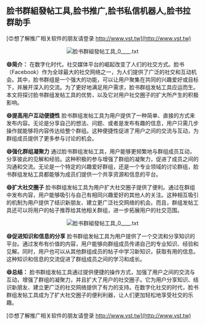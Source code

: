 ## **脸书群組發帖工具,脸书推广,脸书私信机器人,脸书拉群助手**

[😍想了解推广相关软件的朋友请登录 http://www.vst.tw](http://www.vst.tw)

 <center><img src="https://vst.tw/MP4/tuiguang/png/4.png" alt="脸书群組發帖工具_0____.txt"></center>

**😄简介：**
在数字化时代，社交媒体平台的崛起改变了人们的社交方式。脸书（Facebook）作为全球最大的社交网络之一，为人们提供了广泛的社交和互动机会。其中，脸书群组是一个强大的功能，可以让用户聚集在共同的兴趣爱好或目标下，并展开深入的交流。为了更好地满足用户需求，脸书群组发帖工具应运而生。本文将探讨脸书群组发帖工具的优势，以及它对用户社交圈子的扩大所产生的积极影响。

**😄提高用户互动便捷性**
脸书群组发帖工具为用户提供了一种简单、直接的方式来发布内容。无论是分享自己的想法、问题、或者是发布有趣的信息，用户只需几步操作就能够将内容传达给整个群组。这种便捷性促进了用户之间的交流与互动，为群组成员提供了更多参与讨论的机会。

**😄强化群组凝聚力**
通过脸书群组发帖工具，用户能够更频繁地与群组成员互动，分享彼此的见解和经验。这种积极的参与增强了群组的凝聚力，促进了成员之间的沟通和交流。无论是一个特定的兴趣爱好群组，还是一个专业领域的讨论群组，脸书群组发帖工具都能够为成员们提供一个共享资源和信息的平台。

**😄扩大社交圈子**
脸书群组发帖工具为用户扩大社交圈子提供了便利。通过在群组中发布内容，用户能够吸引与自己有相同兴趣爱好的其他人的关注。这种相互吸引的机制为用户提供了结识新朋友、建立更广泛社交网络的机会。而且，群组发帖工具还可以将用户的帖子推荐给其他相关群组，进一步拓展用户的社交范围。

 <center><img src="https://vst.tw/MP4/tuiguang/png/2.png" alt="脸书群組發帖工具_0____.txt"></center>

**😄促进知识和信息的分享**
脸书群组发帖工具为用户提供了一个交流和分享知识的平台。通过发布有价值的内容，用户能够向群组成员传递自己的专业知识、经验和见解。同时，用户也可以从其他群组成员的帖子中学习新知识，获取有用的信息。这种知识和信息的交流促进了群组成员之间的学习和成长。

**😄总结：**
脸书群组发帖工具通过提供便捷的操作方式，加强了用户之间的交流与互动，增强了群组的凝聚力，并且扩大了用户的社交圈子。它为用户分享知识、结识新朋友、建立更广泛的社交网络提供了有力的支持。在数字化社交的时代，脸书群组发帖工具成为了扩大社交圈子的便利利器，让人们更加轻松地享受社交的乐趣。

[😍想了解推广相关软件的朋友请登录 http://www.vst.tw](http://www.vst.tw)




